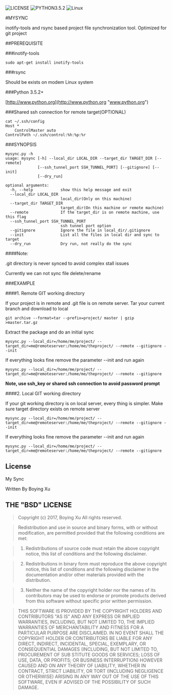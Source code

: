 ![LICENSE](https://img.shields.io/badge/LICENSE-BSD-YELLOW.svg)
![PYTHON3.5.2](https://img.shields.io/badge/Python-3.5.2-red.svg) 
![Linux](https://img.shields.io/badge/Linux-%E2%9C%93-brightgreen.svg)


#MYSYNC

inotify-tools and rsync based project file synchronization tool. Optimized for git project 


##PREREQUISITE

###inotify-tools

    sudo apt-get install inotify-tools

###rsync

Should be exists on modem Linux system

###Python 3.5.2+

[http://www.python.org](http://www.python.org "www.python.org")

###Shared ssh connection for remote target(OPTIONAL)

    cat ~/.ssh/config 
    Host *
        ControlMaster auto
    ControlPath ~/.ssh/control:%h:%p:%r


###SYNOPSIS

    mysync.py -h
    usage: mysync [-h] --local_dir LOCAL_DIR --target_dir TARGET_DIR [--remote]
                  [--ssh_tunnel_port SSH_TUNNEL_PORT] [--gitignore] [--init]
                  [--dry_run]
    
    optional arguments:
      -h, --help            show this help message and exit
      --local_dir LOCAL_DIR
                            local_dir(Only on this machine)
      --target_dir TARGET_DIR
                            target_dir(On this machine or remote machine)
      --remote              If the target_dir is on remote machine, use this flag
      --ssh_tunnel_port SSH_TUNNEL_PORT
                            ssh tunnel port option
      --gitignore           Ignore the file in local_dir/.gitignore
      --init                List all the files in local dir and sync to target
      --dry_run             Dry run, not really do the sync
    
####Note:

.git directory is never synced to avoid complex stall issues

Currently we can not sync file delete/rename


###EXAMPLE

####1. Remote GIT working directory 

If your project is in remote and .git file is on remote server. Tar your current branch and download to local

    git archive --format=tar --prefix=project/ master | gzip >master.tar.gz

Extract the package and do an initial sync

    mysync.py --local_dir=/home/me/project/ --target_dir=me@remoteserver:/home/me/theproject/ --remote --gitignore --init

If everything looks fine remove the parameter --init and run again

    mysync.py --local_dir=/home/me/project/ --target_dir=me@remoteserver:/home/me/theproject/ --remote --gitignore

**Note, use ssh_key or shared ssh connection to avoid password prompt**


####2. Local GIT working directory

If your git working directory is on local server, every thing is simpler.
Make sure target directory exists on remote server

    mysync.py --local_dir=/home/me/project/ --target_dir=me@remoteserver:/home/me/theproject/ --remote --gitignore --init

If everything looks fine remove the parameter --init and run again

    mysync.py --local_dir=/home/me/project/ --target_dir=me@remoteserver:/home/me/theproject/ --remote --gitignore


## License


My Sync

Written By Boying Xu

THE "BSD" LICENSE
-----------------

>    Copyright (c) 2017, Boying Xu
>    All rights reserved.

>    Redistribution and use in source and binary forms, with or without modification, are permitted provided that the following conditions are met:

>    1. Redistributions of source code must retain the above copyright notice, this list of conditions and the following disclaimer.

>    2. Redistributions in binary form must reproduce the above copyright notice, this list of conditions and the following disclaimer in the documentation and/or other materials provided with the distribution.

>    3. Neither the name of the copyright holder nor the names of its contributors may be used to endorse or promote products derived from this software without specific prior written permission.

>    THIS SOFTWARE IS PROVIDED BY THE COPYRIGHT HOLDERS AND CONTRIBUTORS "AS IS" AND ANY EXPRESS OR IMPLIED WARRANTIES, INCLUDING, BUT NOT LIMITED TO, THE IMPLIED WARRANTIES OF MERCHANTABILITY AND FITNESS FOR A PARTICULAR PURPOSE ARE DISCLAIMED. IN NO EVENT SHALL THE COPYRIGHT HOLDER OR CONTRIBUTORS BE LIABLE FOR ANY DIRECT, INDIRECT, INCIDENTAL, SPECIAL, EXEMPLARY, OR CONSEQUENTIAL DAMAGES (INCLUDING, BUT NOT LIMITED TO, PROCUREMENT OF SUB
>    STITUTE GOODS OR SERVICES; LOSS OF USE, DATA, OR PROFITS; OR BUSINESS INTERRUPTION) HOWEVER CAUSED AND ON ANY THEORY OF LIABILITY, WHETHER IN CONTRACT, STRICT LIABILITY, OR TORT (INCLUDING NEGLIGENCE OR OTHERWISE) ARISING IN ANY WAY OUT OF THE USE OF THIS SOFTWARE, EVEN IF ADVISED OF THE POSSIBILITY OF SUCH DAMAGE.